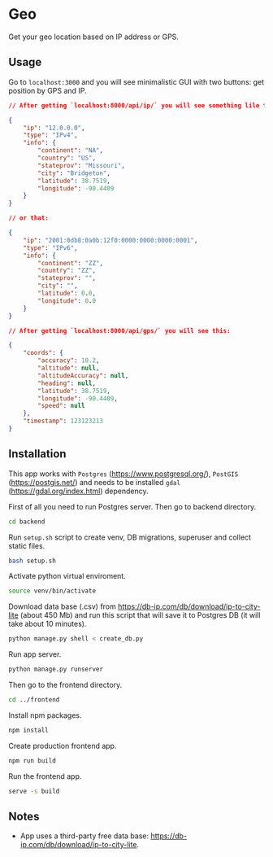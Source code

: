 # Geo

Get your geo location based on IP address or GPS.

## Usage

Go to `localhost:3000` and you will see minimalistic GUI with two buttons: get position by GPS and IP.

```json
// After getting `localhost:8000/api/ip/` you will see something lile that:

{
    "ip": "12.0.0.0",
    "type": "IPv4",
    "info": {
        "continent": "NA",
        "country": "US",
        "stateprov": "Missouri",
        "city": "Bridgeton",
        "latitude": 38.7519,
        "longitude": -90.4409
    }
}

// or that:

{
    "ip": "2001:0db8:0a0b:12f0:0000:0000:0000:0001",
    "type": "IPv6",
    "info": {
        "continent": "ZZ",
        "country": "ZZ",
        "stateprov": "",
        "city": "",
        "latitude": 0.0,
        "longitude": 0.0
    }
}
```

```json
// After getting `localhost:8000/api/gps/` you will see this:

{
    "coords": {
        "accuracy": 10.2,
        "altitude": null,
        "altitudeAccuracy": null,
        "heading": null,
        "latitude": 38.7519,
        "longitude": -90.4409,
        "speed": null
    },
    "timestamp": 123123213
}
```

## Installation

This app works with `Postgres` (https://www.postgresql.org/), `PostGIS` (https://postgis.net/) and needs to be installed `gdal` (https://gdal.org/index.html) dependency.

First of all you need to run Postgres server. Then go to backend directory.
```sh
cd backend
```

Run `setup.sh` script to create venv, DB migrations, superuser and collect static files.
```sh
bash setup.sh
```

Activate python virtual enviroment.
```sh
source venv/bin/activate
```

Download data base (.csv) from https://db-ip.com/db/download/ip-to-city-lite (about 450 Mb) and run this script that will save it to Postgres DB (it will take about 10 minutes).
```sh
python manage.py shell < create_db.py
```

Run app server.
```sh
python manage.py runserver
```

Then go to the frontend directory.

```sh
cd ../frontend
```

Install npm packages.
```sh
npm install
```

Create production frontend app.
```sh
npm run build
```

Run the frontend app.
```sh
serve -s build
```

## Notes
* App uses a third-party free data base: https://db-ip.com/db/download/ip-to-city-lite.